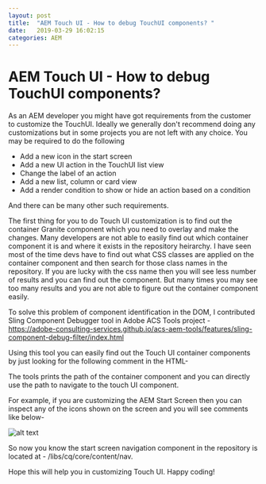 ```yaml
---
layout: post
title:  "AEM Touch UI - How to debug TouchUI components? "
date:   2019-03-29 16:02:15
categories: AEM
---
```

# AEM Touch UI - How to debug TouchUI components?

As an AEM developer you might have got requirements from the customer to customize the TouchUI. Ideally we generally don't recommend doing any customizations but in some projects you are not left with any choice.
You may be required to do the following

* Add a new icon in the start screen
* Add a new UI action in the TouchUI list view
* Change the label of an action
* Add a new list, column or card view
* Add a render condition to show or hide an action based on a condition

And there can be many other such requirements.

The first thing for you to do Touch UI customization is to find out the container Granite component which you need to overlay and make the changes.
Many developers are not able to easily find out which container component it is and where it exists in the repository heirarchy. I have seen most of the time devs have to find out what CSS classes are applied on the container component and then search for those class names in the repository.
If you are lucky with the css name then you will see less number of results and you can find out the component. But many times you may see too many results and you are not able to figure out the container component easily.

To solve this problem of component identification in the DOM, I contributed Sling Component Debugger tool in Adobe ACS Tools project - https://adobe-consulting-services.github.io/acs-aem-tools/features/sling-component-debug-filter/index.html

Using this tool you can easily find out the Touch UI container components by just looking for the following comment in the HTML- <!-- acs:resourcePath: /path/to/the/included/resource -->

The tools prints the path of the container component and you can directly use the path to navigate to the touch UI component.

For example, if you are customizing the AEM Start Screen then you can inspect any of the icons shown on the screen and you will see comments like below-
<!-- {acs:resourcePath:/mnt/overlay/cq/core/content/nav-->

![alt text](https://github.com/kunalgaba/kunalgaba.github.io/tree/master/assets/Sling-component-debugger.png "Sling Component Debugger")

So now you know the start screen navigation component in the repository is located at - /libs/cq/core/content/nav.

Hope this will help you in customizing Touch UI. Happy coding!




